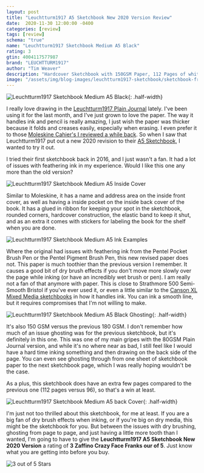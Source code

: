 ```yaml
---
layout: post
title: "Leuchtturm1917 A5 Sketchbook New 2020 Version Review"
date:  2020-11-30 12:00:00 -0400
categories: [review]
tags: [review]
schema: "true"
name: "Leuchtturm1917 Sketchbook Medium A5 Black"
rating: 3
gtin: 4004117577987
brand: "LEUCHTTURM1917"
author: "Tim Weaver"
description: "Hardcover Sketchbook with 150GSM Paper, 112 Pages of white paper from LEUCHTTURM1917"
image: "/assets/img/blog-images/leuchtturm1917-sketchbook/sketchbook-front.jpg"
---
```


![Leuchtturm1917 Sketchbook Medium A5 Black](/assets/img/blog-images/leuchtturm1917-sketchbook/sketchbook-front.jpg){: .half-width}

I really love drawing in the [Leuchtturm1917 Plain Journal](review/2020/04/21/leuchtturm1917-plain-journal-review.html) lately.  I've been using it for the last month, and I've just grown to love the paper. The way it handles ink and pencil is really amazing, I just wish the paper was thicker because it folds and creases easily, especially when erasing.  I even prefer it to those [Moleskine Cahier's I reviewed a while back](/review/2020/09/16/moleskine-cahier-journal-large-plain-brown-kraft-review.html). So when I saw that Leuchtturm1917 put out a new 2020 revision to their [A5 Sketchbook](https://www.leuchtturm1917.us/sketchbook-medium-a5-hardcover-112-pages-150-g-sqm-plain-black.html), I wanted to try it out.

I tried their first sketchbook back in 2016, and I just wasn't a fan.  It had a lot of issues with feathering ink in my experience.  Would I like this one any more than the old version?

<!--more-->

![Leuchtturm1917 Sketchbook Medium A5 Inside Cover](/assets/img/blog-images/leuchtturm1917-sketchbook/sketchbook-inside-cover.jpg)

Similar to Moleskine, it has a name and address area on the inside front cover, as well as having a inside pocket on the inside back cover of the book.  It has a glued in ribbon for keeping your spot in the sketchbook, rounded corners, hardcover construction, the elastic band to keep it shut, and as an extra it comes with stickers for labeling the book for the shelf when you are done.

![Leuchtturm1917 Sketchbook Medium A5 Ink Examples](/assets/img/blog-images/leuchtturm1917-sketchbook/ink-example.jpg)

Where the original had issues with feathering ink from the Pentel Pocket Brush Pen or the Pentel Pigment Brush Pen, this new revised paper does not. This paper is much toothier than the previous version I remember.  It causes a good bit of dry brush effects if you don't move more slowly over the page while inking (or have an incredibly wet brush or pen).  I am really not a fan of that anymore with paper.  This is close to Strathmore 500 Semi-Smooth Bristol if you've ever used it, or even a little similar to the [Canson XL Mixed Media sketchbooks](/review/2018/05/31/canson-mixed-media-spiralbound-sketchbook-review.html) in how it handles ink.  You can ink a smooth line, but it requires compromises that I'm not willing to make.

![Leuchtturm1917 Sketchbook Medium A5 Black Ghosting](/assets/img/blog-images/leuchtturm1917-sketchbook/ghosting.jpg){: .half-width}

It's also 150 GSM versus the previous 180 GSM.  I don't remember how much of an issue ghosting was for the previous sketchbook, but it's definitely in this one. This was one of my main gripes with the 80GSM Plain Journal version, and while it's no where near as bad, I still feel like I would have a hard time inking something and then drawing on the back side of the page.  You can even see ghosting through from one sheet of sketchbook paper to the next sketchbook page, which I was really hoping wouldn't be the case.

As a plus, this sketchbook does have an extra few pages compared to the previous one (112 pages versus 96), so that's a win at least.

![Leuchtturm1917 Sketchbook Medium A5 back Cover](/assets/img/blog-images/leuchtturm1917-sketchbook/sketchbook-back.jpg){: .half-width}

I'm just not too thrilled about this sketchbook, for me at least.  If you are a big fan of dry brush effects when inking, or if you're big on dry media, this might be the sketchbook for you.  But between the issues with dry brushing, ghosting from page to page, and just having a little more tooth than I wanted, I'm going to have to give the **Leuchtturm1917 A5 Sketchbook New 2020 Version** a rating of **3 Zaffino Crazy Face Franks our of 5**.  Just know what you are getting into before you buy.


![3 out of 5 Stars](/assets/img/blog-images/zaffino-scale-3-star.jpg)
